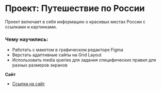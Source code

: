 # Проект: Путешествие по России

Проект включает в себя информацию о красивых местах России с ссылками и картинками.

### Чему научились:
* Работать с макетом в графическом редакторе Figma
* Верстать адаптивные сайты на Grid Layout
* Использовать media queries для задания специфических правил для разных размеров экранов


**Сайт**

* [Ссылка на сайт](https://vikagolden.github.io/russian-travel/index.html)

